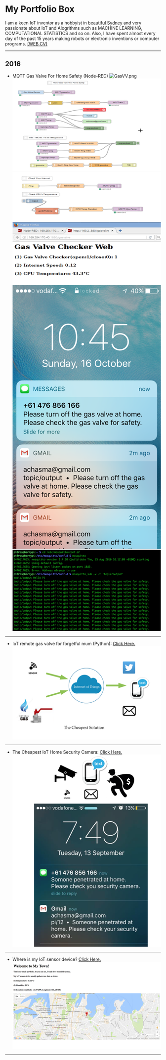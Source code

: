 # My Portfolio Box

I am a keen IoT inventor as a hobbyist in <a href="http://leehaesung.eu-gb.mybluemix.net/IoTDeviceLocation">beautiful Sydney</a> and very passionate about IoT and Alogrithms such as MACHINE LEARNING, COMPUTATIONAL STATISTICS and so on. Also, I have spent almost every day of the past 15 years making robots or electronic inventions or computer programs. <a href="http://leehaesung.eu-gb.mybluemix.net/mycv">(WEB CV)</a>

***

## 2016 
* MQTT Gas Valve For Home Safety (Node-RED)
![GasVV.png](https://github.com/leehaesung/01-PortfolioBox/blob/master/01_ImageBox/GasVV.png)
![MQTT-Gas-VV01.png](https://github.com/leehaesung/01-PortfolioBox/blob/master/01_ImageBox/MQTT-Gas-VV01.png)
![MQTT-Gas-VV02.png](https://github.com/leehaesung/01-PortfolioBox/blob/master/01_ImageBox/MQTT-Gas-VV02.png)
![MQTT-Gas-VV_Web.png](https://github.com/leehaesung/01-PortfolioBox/blob/master/01_ImageBox/MQTT-Gas-VV_Web.png)
![MQTT-Gas-VV_phone.png.PNG](https://github.com/leehaesung/01-PortfolioBox/blob/master/01_ImageBox/MQTT-Gas-VV_phone.png.PNG)
![MQTT-Gas-Valve_output.png](https://github.com/leehaesung/01-PortfolioBox/blob/master/01_ImageBox/MQTT-Gas-Valve_output.png)

***

* IoT remote gas valve for forgetful mum (Python): [Click Here.](https://github.com/leehaesung/01-PortfolioBox/blob/master/IoTGasValve.md)
![04Portfolio.png](https://github.com/leehaesung/01-PortfolioBox/blob/master/01_ImageBox/04Portfolio.png)

***

* The Cheapest IoT Home Security Camera: [Click Here.](https://github.com/leehaesung/01-PortfolioBox/blob/master/IoTHomeSecurityCamera.md)
![06portfolio_IoTsecrityCamera.png](https://github.com/leehaesung/01-PortfolioBox/blob/master/01_ImageBox/06portfolio_IoTsecrityCamera.png)

***

* Where is my IoT sensor device? [Click Here.](http://leehaesung.eu-gb.mybluemix.net/IoTDeviceLocation)
![iotsensordevice.png](https://github.com/leehaesung/01-PortfolioBox/blob/master/01_ImageBox/iotsensordevice.png)

***

